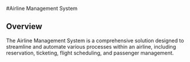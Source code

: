 #Airline Management System

## Overview

The Airline Management System is a comprehensive solution designed to streamline and automate various processes within an airline, including reservation, ticketing, flight scheduling, and passenger management.
